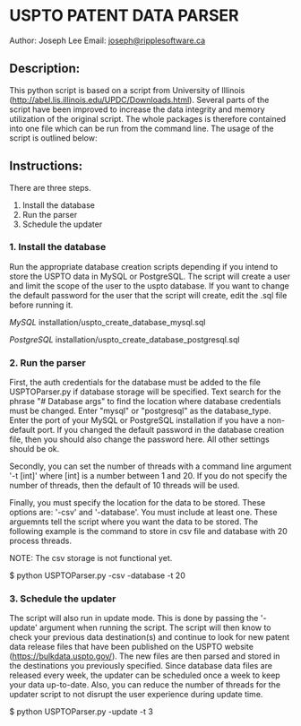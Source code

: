 # **USPTO PATENT DATA PARSER**

Author: Joseph Lee
Email: joseph@ripplesoftware.ca

## **Description:**
This python script is based on a script from University of Illinois (http://abel.lis.illinois.edu/UPDC/Downloads.html).
Several parts of the script have been improved to increase the data integrity and memory utilization of the
original script.  The whole packages is therefore contained into one file which can be run from the command line.
The usage of the script is outlined below:

## **Instructions:**
There are three steps.
1. Install the database
2. Run the parser
3. Schedule the updater

### 1. Install the database

Run the appropriate database creation scripts depending if you intend to store the USPTO data in MySQL or PostgreSQL.  The script will create a user and limit the scope of the user to the uspto database. If you want to change the default password for the user that the script will create, edit the .sql file before running it.

_MySQL_
installation/uspto_create_database_mysql.sql

_PostgreSQL_
installation/uspto_create_database_postgresql.sql

### 2. Run the parser

First, the auth credentials for the database must be added to the file USPTOParser.py if database storage will be specified.  Text search for the phrase "# Database args" to find the location where database credentials must be changed.  Enter "mysql" or "postgresql" as the database_type.  Enter the port of your MySQL or PostgreSQL installation if you have a non-default port.  If you changed the default password in the database creation file, then you should also change the password here.  All other settings should be ok.

Secondly, you can set the number of threads with a command line argument '-t [int]' where [int] is a number between 1 and 20.  If you do not specify the number of threads, then the default of 10 threads will be used.

Finally, you must specify the location for the data to be stored.  These options are: '-csv' and '-database'.  You must include at least one. These  arguemnts tell the script where you want the data to be stored. The following example is the command to store in csv file and database with 20 process threads.

NOTE: The csv storage is not functional yet.

$ python USPTOParser.py -csv -database -t 20

### 3. Schedule the updater

The script will also run in update mode.  This is done by passing the '-update' argument when running the script.
The script will then know to check your previous data destination(s) and continue to look for new patent data
release files that have been published on the USPTO website (https://bulkdata.uspto.gov/).  The new files are then
parsed and stored in the destinations you previously specified.  Since database data files are released every
week, the updater can be scheduled once a week to keep your data up-to-date.  Also, you can reduce the number of threads for the updater script to not disrupt the user experience during update time.

$ python USPTOParser.py -update -t 3
